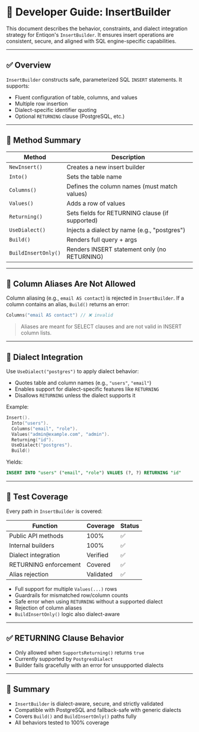# 📘 Developer Guide: InsertBuilder

This document describes the behavior, constraints, and dialect integration strategy for Entiqon's `InsertBuilder`. It ensures insert operations are consistent, secure, and aligned with SQL engine-specific capabilities.

---

## ✅ Overview

`InsertBuilder` constructs safe, parameterized SQL `INSERT` statements. It supports:

* Fluent configuration of table, columns, and values
* Multiple row insertion
* Dialect-specific identifier quoting
* Optional `RETURNING` clause (PostgreSQL, etc.)

---

## 🧱 Method Summary

| Method              | Description                                     |
| ------------------- | ----------------------------------------------- |
| `NewInsert()`       | Creates a new insert builder                    |
| `Into()`            | Sets the table name                             |
| `Columns()`         | Defines the column names (must match values)    |
| `Values()`          | Adds a row of values                            |
| `Returning()`       | Sets fields for RETURNING clause (if supported) |
| `UseDialect()`      | Injects a dialect by name (e.g., "postgres")    |
| `Build()`           | Renders full query + args                       |
| `BuildInsertOnly()` | Renders INSERT statement only (no RETURNING)    |

---

## 🛑 Column Aliases Are Not Allowed

Column aliasing (e.g., `email AS contact`) is rejected in `InsertBuilder`. If a column contains an alias, `Build()` returns an error:

```go
Columns("email AS contact") // ❌ invalid
```

> Aliases are meant for SELECT clauses and are not valid in INSERT column lists.

---

## 🧩 Dialect Integration

Use `UseDialect("postgres")` to apply dialect behavior:

* Quotes table and column names (e.g., `"users"`, `"email"`)
* Enables support for dialect-specific features like `RETURNING`
* Disallows `RETURNING` unless the dialect supports it

Example:

```go
Insert().
  Into("users").
  Columns("email", "role").
  Values("admin@example.com", "admin").
  Returning("id").
  UseDialect("postgres").
  Build()
```

Yields:

```sql
INSERT INTO "users" ("email", "role") VALUES (?, ?) RETURNING "id"
```

---

## 🧪 Test Coverage

Every path in `InsertBuilder` is covered:

| Function              | Coverage  | Status |
| --------------------- | --------- | ------ |
| Public API methods    | 100%      | ✅      |
| Internal builders     | 100%      | ✅      |
| Dialect integration   | Verified  | ✅      |
| RETURNING enforcement | Covered   | ✅      |
| Alias rejection       | Validated | ✅      |

* Full support for multiple `Values(...)` rows
* Guardrails for mismatched row/column counts
* Safe error when using `RETURNING` without a supported dialect
* Rejection of column aliases
* `BuildInsertOnly()` logic also dialect-aware

---

## ✅ RETURNING Clause Behavior

* Only allowed when `SupportsReturning()` returns `true`
* Currently supported by `PostgresDialect`
* Builder fails gracefully with an error for unsupported dialects

---

## 📌 Summary

* `InsertBuilder` is dialect-aware, secure, and strictly validated
* Compatible with PostgreSQL and fallback-safe with generic dialects
* Covers `Build()` and `BuildInsertOnly()` paths fully
* All behaviors tested to 100% coverage
